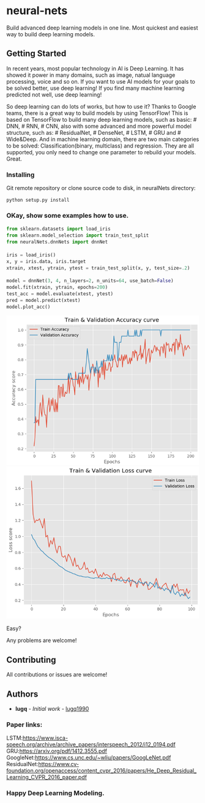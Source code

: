 # neural-nets

Build advanced deep learning models in one line. Most quickest and easiest way to build deep learning models.

## Getting Started

In recent years, most popular technology in AI is Deep Learning. It has showed it power in many domains, such as image, natual language processing, voice and so on. If you want to use AI models for your goals to be solved better, use deep learning! If you find many machine learning predicted not well, use deep learning!

So deep learning can do lots of works, but how to use it? Thanks to Google teams, there is a great way to build models by using TensorFlow! This is based on TensorFlow to build many deep learning models, such as basic: # DNN, # RNN, # CNN, also with some advanced and more powerful model structure, such as: # ResidualNet, # DenseNet, # LSTM, # GRU and # Wide&Deep. And in machine learning domain, there are two main categories to be solved: Classification(binary, multiclass) and regression. They are all supported, you only need to change one parameter to rebuild your models. Great.

### Installing

Git remote repository or clone source code to disk, in neuralNets directory:

```
python setup.py install
```

### OKay, show some examples how to use.

```python
from sklearn.datasets import load_iris
from sklearn.model_selection import train_test_split
from neuralNets.dnnNets import dnnNet

iris = load_iris()
x, y = iris.data, iris.target
xtrain, xtest, ytrain, ytest = train_test_split(x, y, test_size=.2)

model = dnnNet(3, 4, n_layers=2, n_units=64, use_batch=False)
model.fit(xtrain, ytrain, epochs=200)
test_acc = model.evaluate(xtest, ytest)
pred = model.predict(xtest)
model.plot_acc()
```
![acc_curve](image/acc.png?raw=true)
![loss_curve](image/loss.png?raw=true)

Easy?

Any problems are welcome!

## Contributing

All contributions or issues are welcome!

## Authors

* **lugq** - *Initial work* - [lugq1990](https://github.com/lugq1990)

### Paper links:
LSTM:https://www.isca-speech.org/archive/archive_papers/interspeech_2012/i12_0194.pdf
GRU:https://arxiv.org/pdf/1412.3555.pdf
GoogleNet:https://www.cs.unc.edu/~wliu/papers/GoogLeNet.pdf
ResidualNet:https://www.cv-foundation.org/openaccess/content_cvpr_2016/papers/He_Deep_Residual_Learning_CVPR_2016_paper.pdf

### Happy Deep Learning Modeling.
